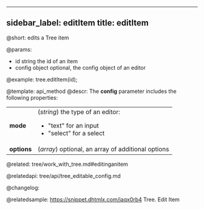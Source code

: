 
---
sidebar_label: editItem
title: editItem
---          

@short: edits a Tree item


@params:
- id		string		the id of an item
- config	object		optional, the config object of an editor



@example:
tree.editItem(id);


@template: api_method
@descr:
The **config** parameter includes the following properties:

<table class="webixdoc_links">
	<tbody>
        <tr>
			<td class="webixdoc_links0"><b>mode</b></td>
			<td>(<i>string</i>) the type of an editor:
				<ul><li>"text" for an input</li>
				<li>"select" for a select</li></ul>
			</td>
		</tr>
		<tr>
			<td class="webixdoc_links0"><b>options</b></td>
			<td>(<i>array</i>) optional, an array of additional options</td>
		</tr>
    </tbody>
</table>


@related: tree/work_with_tree.md#editinganitem

@relatedapi: tree/api/tree_editable_config.md

@changelog:

@relatedsample: https://snippet.dhtmlx.com/jaqx0rb4	Tree. Edit Item


